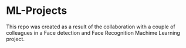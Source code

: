 # ML-Projects
This repo was created as a result of the collaboration with a couple of colleagues in a Face detection and Face Recognition Machime Learning project.
